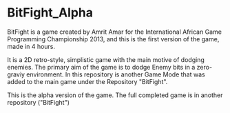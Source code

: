 BitFight_Alpha
==============

BitFight is a game created by Amrit Amar for the International African Game Programming Championship 2013, and this is the first version of the game, made in 4 hours.

It is a 2D retro-style, simplistic game with the main motive of dodging enemies. The primary aim of the game is to dodge Enemy bits in a zero-graviy environment. In this repository is another Game Mode that was added to the main game under the Repository "BitFight".

This is the alpha version of the game. The full completed game is in another repository ("BitFight")
